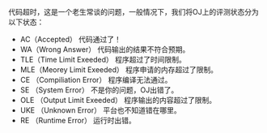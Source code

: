 代码超时，这是一个老生常谈的问题，一般情况下，我们将OJ上的评测状态分为以下状态：

- AC（Accepted） 代码通过了！
- WA（Wrong Answer） 代码输出的结果不符合预期。
- TLE（Time Limit Exeeded） 程序超过了时间限制。
- MLE（Meorey Limit Exeeded） 程序申请的内存超过了限制。
- CE （Compiliation Error） 程序编译无法通过。
- SE （System Error） 不是你的问题，OJ出错了。
- OLE （Output Limit Exeeded） 程序输出的内容超过了限制。
- UKE （Unknown Error） 平台也不知道错在哪里。
- RE （Runtime Error） 运行时出错。
